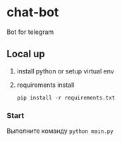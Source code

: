 # chat-bot

Bot for telegram

## Local up

1. install python or setup virtual env
2. requirements install

   ```pip install -r requirements.txt```

### Start

Выполните команду `python main.py`


